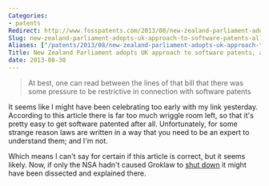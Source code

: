 ```yaml
---
Categories:
- patents
Redirect: http://www.fosspatents.com/2013/08/new-zealand-parliament-adopts-uk.html
Slug: new-zealand-parliament-adopts-uk-approach-to-software-patents-allows-broad-swaths-of-them
Aliases: ["/patents/2013/08/new-zealand-parliament-adopts-uk-approach-to-software-patents-allows-broad-swaths-of-them/"]
Title: New Zealand Parliament adopts UK approach to software patents, allows broad swaths of them
date: 2013-08-30
---
```


> At best, one can read between the lines of that bill that there was some pressure to be restrictive in connection with software patents</p>

It seems like I might have been celebrating too early with my link yesterday. According to this article there is far too much wriggle room left, so that it's pretty easy to get software patented after all. Unfortunately, for some strange reason laws are written in a way that you need to be an expert to understand them; and I'm not.

Which means I can't say for certain if this article is correct, but it seems likely. Now, if only the NSA hadn't caused Groklaw to [shut down](http://www.groklaw.net/article.php?story=20130818120421175) it might have been dissected and explained there.
